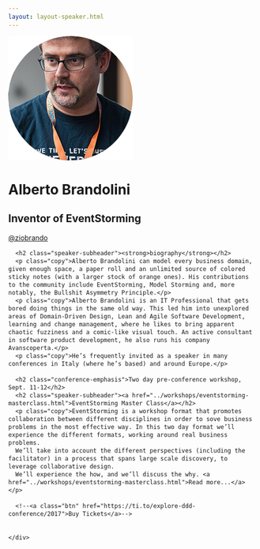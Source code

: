 ```yaml
---
layout: layout-speaker.html
---
```


<div class="container section featured-speaker">
  <div class="row">
    <div class="col-xs-12 col-sm-2 img-container">
      <img class="speaker-page-img" src="../img/speakers/Alberto-Brandolini-ON.png">
    </div>
    <div class="col-xs-12 col-sm-10 copy-container">
      <h1 class="speaker-header">Alberto Brandolini</h1>
      <h2 class="speaker-subtitle">Inventor of EventStorming</h2>
      <p class="copy"><a class="speaker-handle" href="https://twitter.com/ziobrando" target="_blank">@ziobrando</a></p>
      
      <h2 class="speaker-subheader"><strong>biography</strong></h2>
      <p class="copy">Alberto Brandolini can model every business domain, given enough space, a paper roll and an unlimited source of colored sticky notes (with a larger stock of orange ones). His contributions to the community include EventStorming, Model Storming and, more notably, the Bullshit Asymmetry Principle.</p>
      <p class="copy">Alberto Brandolini is an IT Professional that gets bored doing things in the same old way. This led him into unexplored areas of Domain-Driven Design, Lean and Agile Software Development, learning and change management, where he likes to bring apparent chaotic fuzziness and a comic-like visual touch. An active consultant in software product development, he also runs his company Avanscoperta.</p>
      <p class="copy">He’s frequently invited as a speaker in many conferences in Italy (where he’s based) and around Europe.</p>

      <h2 class="conference-emphasis">Two day pre-conference workshop, Sept. 11-12</h2>
      <h2 class="speaker-subheader"><a href="../workshops/eventstorming-masterclass.html">EventStorming Master Class</a></h2>
      <p class="copy">EventStorming is a workshop format that promotes collaboration between different disciplines in order to sove business problems in the most effective way. In this two day format we’ll experience the different formats, working around real business problems.
      We’ll take into account the different perspectives (including the facilitator) in a process that spans large scale discovery, to leverage collaborative design.
      We’ll experience the how, and we’ll discuss the why. <a href="../workshops/eventstorming-masterclass.html">Read more...</a></p>

      <!--<a class="btn" href="https://ti.to/explore-ddd-conference/2017">Buy Tickets</a>-->


    </div>
  </div>
</div>